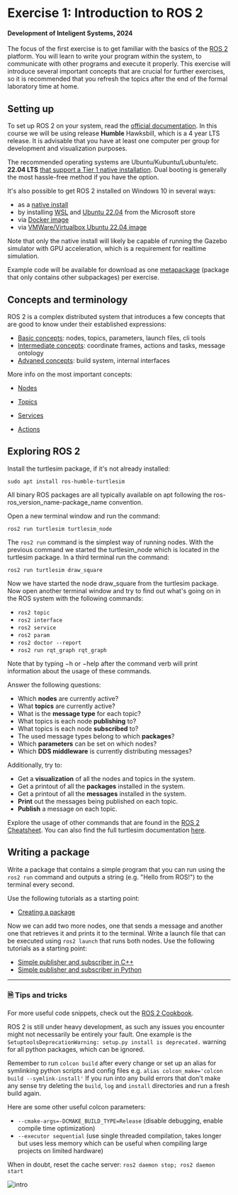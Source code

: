 # Exercise 1: Introduction to ROS 2

#### Development of Inteligent Systems, 2024

The focus of the first exercise is to get familiar with the basics of the [ROS 2](http://www.ros.org) platform. You will learn to write your program within the system, to communicate with other programs and execute it properly. This exercise will introduce several important concepts that are crucial for further exercises, so it is recommended that you refresh the topics after the end of the formal laboratory time at home.

## Setting up

To set up ROS 2 on your system, read the [official documentation](https://docs.ros.org/en/humble/index.html). In this course we will be using release **Humble** Hawksbill, which is a 4 year LTS release. It is advisable that you have at least one computer per group for development and visualization purposes.

The recommended operating systems are Ubuntu/Kubuntu/Lubuntu/etc. **22.04 LTS** [that support a Tier 1 native installation](https://www.ros.org/reps/rep-2000.html). Dual booting is generally the most hassle-free method if you have the option.

It's also possible to get ROS 2 installed on Windows 10 in several ways:
- as a [native install](https://docs.ros.org/en/iron/Installation/Windows-Install-Binary.html#)
- by installing [WSL](https://apps.microsoft.com/detail/9P9TQF7MRM4R?hl=en-us&gl=US) and [Ubuntu 22.04](https://apps.microsoft.com/detail/9PN20MSR04DW?hl=en-us&gl=US) from the Microsoft store
- via [Docker image](https://docs.ros.org/en/humble/How-To-Guides/Run-2-nodes-in-single-or-separate-docker-containers.html)
- via [VMWare/Virtualbox Ubuntu 22.04 image](https://www.osboxes.org/ubuntu/)

Note that only the native install will likely be capable of running the Gazebo simulator with GPU acceleration, which is a requirement for realtime simulation.

Example code will be available for download as one [metapackage](https://docs.ros.org/en/humble/How-To-Guides/Using-Variants.html) (package that only contains other subpackages) per exercise.

## Concepts and terminology

ROS 2 is a complex distributed system that introduces a few concepts that are good to know under their established expressions:

- [Basic concepts](https://docs.ros.org/en/humble/Concepts/Basic.html): nodes, topics, parameters, launch files, cli tools
- [Intermediate concepts](https://docs.ros.org/en/humble/Concepts/Intermediate.html): coordinate frames, actions and tasks, message ontology
- [Advaned concepts](https://docs.ros.org/en/humble/Concepts/Advanced.html): build system, internal interfaces

More info on the most important concepts:

- [Nodes](https://docs.ros.org/en/humble/Tutorials/Beginner-CLI-Tools/Understanding-ROS2-Nodes/Understanding-ROS2-Nodes.html)

- [Topics](https://docs.ros.org/en/humble/Tutorials/Beginner-CLI-Tools/Understanding-ROS2-Topics/Understanding-ROS2-Topics.html)

- [Services](https://docs.ros.org/en/humble/Tutorials/Beginner-CLI-Tools/Understanding-ROS2-Services/Understanding-ROS2-Services.html)

- [Actions](https://docs.ros.org/en/humble/Tutorials/Beginner-CLI-Tools/Understanding-ROS2-Actions/Understanding-ROS2-Actions.html)

## Exploring ROS 2

Install the turtlesim package, if it's not already installed:

    sudo apt install ros-humble-turtlesim

All binary ROS packages are all typically available on apt following the ros-ros_version_name-package_name convention.

Open a new terminal window and run the command:

    ros2 run turtlesim turtlesim_node

The `ros2 run` command is the simplest way of running nodes. With the previous command we started the turtlesim_node which is located in the turtlesim package. In a
third terminal run the command:

    ros2 run turtlesim draw_square

Now we have started the node draw_square from the turtlesim package. Now open another terminal window and try to find out what's going on in the ROS system with the following commands:

- `ros2 topic`
- `ros2 interface`
- `ros2 service`
- `ros2 param`
- `ros2 doctor --report`
- `ros2 run rqt_graph rqt_graph`

Note that by typing −h or −help after the command verb will print information about the usage of these commands.

Answer the following questions:

- Which **nodes** are currently active?
- What **topics** are currently active?
- What is the **message type** for each topic?
- What topics is each node **publishing** to?
- What topics is each node **subscribed** to?
- The used message types belong to which **packages**?
- Which **parameters** can be set on which nodes?
- Which **DDS middleware** is currently distributing messages?

Additionally, try to:
- Get a **visualization** of all the nodes and topics in the system.
- Get a printout of all the **packages** installed in the system.
- Get a printout of all the **messages** installed in the system.
- **Print** out the messages being published on each topic.
- **Publish** a message on each topic.

Explore the usage of other commands that are found in the [ROS 2 Cheatsheet](https://www.theconstructsim.com/wp-content/uploads/2021/10/ROS2-Command-Cheat-Sheets-updated.pdf). You can also find the full turtlesim documentation [here](https://docs.ros.org/en/humble/Tutorials/Beginner-CLI-Tools/Introducing-Turtlesim/Introducing-Turtlesim.html#prerequisites).

## Writing a package

Write a package that contains a simple program that you can run using the `ros2 run` command and outputs a string (e.g. "Hello from ROS!") to the terminal every second.

Use the following tutorials as a starting point:

- [Creating a package](https://docs.ros.org/en/humble/Tutorials/Beginner-Client-Libraries/Creating-Your-First-ROS2-Package.html)

Now we can add two more nodes, one that sends a message and another one that retrieves it and prints it to the terminal. Write a launch file that can be executed using `ros2 launch` that runs both nodes. Use the following tutorials as a starting point:

- [Simple publisher and subscriber in C++](https://docs.ros.org/en/humble/Tutorials/Beginner-Client-Libraries/Writing-A-Simple-Cpp-Publisher-And-Subscriber.html)
- [Simple publisher and subscriber in Python](https://docs.ros.org/en/humble/Tutorials/Beginner-Client-Libraries/Writing-A-Simple-Py-Publisher-And-Subscriber.html)

------

### 🗎 Tips and tricks

For more useful code snippets, check out the [ROS 2 Cookbook](https://github.com/mikeferguson/ros2_cookbook).

ROS 2 is still under heavy development, as such any issues you encounter might not necessarily be entirely your fault. One example is the `SetuptoolsDeprecationWarning: setup.py install is deprecated.` warning for all python packages, which can be ignored.

Remember to run `colcon build` after every change or set up an alias for symlinking python scripts and config files e.g. `alias colcon_make='colcon build --symlink-install'` If you run into any build errors that don't make any sense try deleting the `build`, `log` and `install` directories and run a fresh build again. 

Here are some other useful colcon parameters:
- `--cmake-args=-DCMAKE_BUILD_TYPE=Release` (disable debugging, enable compile time optimization)
- `--executor sequential` (use single threaded compilation, takes longer but uses less memory which can be useful when compiling large projects on limited hardware)


When in doubt, reset the cache server: `ros2 daemon stop; ros2 daemon start`

![intro](figures/intro.png)
